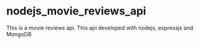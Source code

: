 # nodejs_movie_reviews_api
This is a movie reviews api. This api developed with nodejs, expressjs and MongoDB
